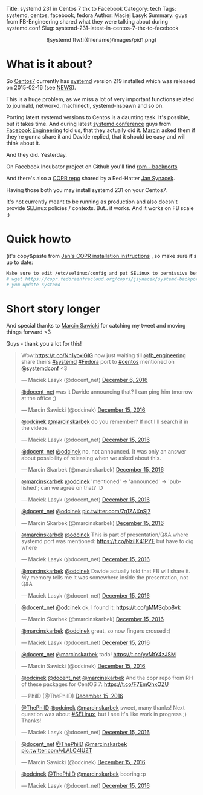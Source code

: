 Title: systemd 231 in Centos 7 thx to Facebook
Category: tech
Tags: systemd, centos, facebook, fedora
Author: Maciej Lasyk
Summary: guys from FB-Engineering shared what they were talking about during systemd.conf
Slug: systemd-231-latest-in-centos-7-thx-to-facebook

<center>![systemd ftw!]({filename}/images/pid1.png)</center>

# What is it about? #

So [Centos7](https://www.centos.org/) currently has [systemd](https://www.freedesktop.org/wiki/Software/systemd/)
version 219 installed which was released on 2015-02-16 (see [NEWS](https://github.com/systemd/systemd/blob/master/NEWS)).

This is a huge problem, as we miss a lot of very important functions related to
journald, networkd, machinectl, systemd-nspawn and so on.

Porting latest systemd versions to Centos is a daunting task. It's possible,
but it takes time. And during latest [systemd conference](https://conf.systemd.io/)
guys from [Facebook Engineering](https://twitter.com/fb_engineering) told us,
that they actually did it. [Marcin](https://twitter.com/marcinskarbek) asked
them if they're gonna share it and Davide replied, that it should be easy and
will think about it.

And they did. Yesterday.

On Facebook Incubator project on Github you'll find [rpm - backports](https://github.com/facebookincubator/rpm-backports)

And there's also a [COPR repo](https://copr.fedorainfracloud.org/coprs/jsynacek/systemd-backports-for-centos-7/) 
shared by a Red-Hatter [Jan Synacek](https://github.com/jsynacek).

Having those both you may install systemd 231 on your Centos7.

It's not currently meant to be running as production and also doesn't
provide SELinux policies / contexts. But.. it works. And it works on FB scale 
:)

# Quick howto #

(it's copy&paste from [Jan's COPR installation instructions](https://copr.fedorainfracloud.org/coprs/jsynacek/systemd-backports-for-centos-7/)
, so make sure it's up to date:

```bash
Make sure to edit /etc/selinux/config and put SELinux to permissive before you update, otherwise your system will not boot anymore!
# wget https://copr.fedorainfracloud.org/coprs/jsynacek/systemd-backports-for-centos-7/repo/epel-7/jsynacek-systemd-backports-for-centos-7-epel-7.repo -O /etc/yum.repos.d/jsynacek-systemd-centos-7.repo
# yum update systemd
```
# Short story longer #

And special thanks to [Marcin Sawicki](https://twitter.com/odcinek) for 
catching my tweet and moving things forward <3

Guys - thank you a lot for this!

<blockquote class="twitter-tweet" data-lang="en"><p lang="en" dir="ltr">Wow:<a href="https://t.co/Nh1yoxlGIG">https://t.co/Nh1yoxlGIG</a> now just waiting till <a href="https://twitter.com/fb_engineering">@fb_engineering</a> share theirs <a href="https://twitter.com/hashtag/systemd?src=hash">#systemd</a> <a href="https://twitter.com/hashtag/Fedora?src=hash">#Fedora</a> port to <a href="https://twitter.com/hashtag/centos?src=hash">#centos</a> mentioned on <a href="https://twitter.com/systemdconf">@systemdconf</a> &lt;3</p>&mdash; Maciek Lasyk (@docent_net) <a href="https://twitter.com/docent_net/status/806196636770795521">December 6, 2016</a></blockquote>
<script async src="//platform.twitter.com/widgets.js" charset="utf-8"></script>
<blockquote class="twitter-tweet" data-conversation="none" data-lang="en"><p lang="en" dir="ltr"><a href="https://twitter.com/docent_net">@docent_net</a> was it Davide announcing that? I can ping him tmorrow at the office ;)</p>&mdash; Marcin Sawicki (@odcinek) <a href="https://twitter.com/odcinek/status/809314228091785216">December 15, 2016</a></blockquote>
<script async src="//platform.twitter.com/widgets.js" charset="utf-8"></script>
<blockquote class="twitter-tweet" data-conversation="none" data-lang="en"><p lang="en" dir="ltr"><a href="https://twitter.com/odcinek">@odcinek</a> <a href="https://twitter.com/marcinskarbek">@marcinskarbek</a> do you remember? If not I&#39;ll search it in the videos.</p>&mdash; Maciek Lasyk (@docent_net) <a href="https://twitter.com/docent_net/status/809332228723445760">December 15, 2016</a></blockquote>
<script async src="//platform.twitter.com/widgets.js" charset="utf-8"></script>
<blockquote class="twitter-tweet" data-conversation="none" data-lang="en"><p lang="en" dir="ltr"><a href="https://twitter.com/docent_net">@docent_net</a> <a href="https://twitter.com/odcinek">@odcinek</a> no, not announced. It was only an answer about possibility of releasing when we asked about this.</p>&mdash; Marcin Skarbek (@marcinskarbek) <a href="https://twitter.com/marcinskarbek/status/809334484533387264">December 15, 2016</a></blockquote>
<script async src="//platform.twitter.com/widgets.js" charset="utf-8"></script>
<blockquote class="twitter-tweet" data-conversation="none" data-lang="en"><p lang="en" dir="ltr"><a href="https://twitter.com/marcinskarbek">@marcinskarbek</a> <a href="https://twitter.com/odcinek">@odcinek</a> &#39;mentioned&#39; -&gt; &#39;announced&#39; -&gt; &#39;published&#39;; can we agree on that? :D</p>&mdash; Maciek Lasyk (@docent_net) <a href="https://twitter.com/docent_net/status/809350242223198208">December 15, 2016</a></blockquote>
<script async src="//platform.twitter.com/widgets.js" charset="utf-8"></script>
<blockquote class="twitter-tweet" data-conversation="none" data-lang="en"><p lang="und" dir="ltr"><a href="https://twitter.com/docent_net">@docent_net</a> <a href="https://twitter.com/odcinek">@odcinek</a> <a href="https://t.co/7q1ZAXnSj7">pic.twitter.com/7q1ZAXnSj7</a></p>&mdash; Marcin Skarbek (@marcinskarbek) <a href="https://twitter.com/marcinskarbek/status/809351156375883776">December 15, 2016</a></blockquote>
<script async src="//platform.twitter.com/widgets.js" charset="utf-8"></script>
<blockquote class="twitter-tweet" data-conversation="none" data-lang="en"><p lang="en" dir="ltr"><a href="https://twitter.com/marcinskarbek">@marcinskarbek</a> <a href="https://twitter.com/odcinek">@odcinek</a> This is part of presentation/Q&amp;A where systemd port was mentioned: <a href="https://t.co/NziIK41PYE">https://t.co/NziIK41PYE</a> but have to dig where</p>&mdash; Maciek Lasyk (@docent_net) <a href="https://twitter.com/docent_net/status/809352168725684226">December 15, 2016</a></blockquote>
<script async src="//platform.twitter.com/widgets.js" charset="utf-8"></script>
<blockquote class="twitter-tweet" data-conversation="none" data-lang="en"><p lang="en" dir="ltr"><a href="https://twitter.com/marcinskarbek">@marcinskarbek</a> <a href="https://twitter.com/odcinek">@odcinek</a> Davide actually told that FB will share it. My memory tells me it was somewhere inside the presentation, not Q&amp;A</p>&mdash; Maciek Lasyk (@docent_net) <a href="https://twitter.com/docent_net/status/809352439266758656">December 15, 2016</a></blockquote>
<script async src="//platform.twitter.com/widgets.js" charset="utf-8"></script>
<blockquote class="twitter-tweet" data-conversation="none" data-lang="en"><p lang="en" dir="ltr"><a href="https://twitter.com/docent_net">@docent_net</a> <a href="https://twitter.com/odcinek">@odcinek</a> ok, I found it: <a href="https://t.co/gMMSqbp8vk">https://t.co/gMMSqbp8vk</a></p>&mdash; Marcin Skarbek (@marcinskarbek) <a href="https://twitter.com/marcinskarbek/status/809357830201503744">December 15, 2016</a></blockquote>
<script async src="//platform.twitter.com/widgets.js" charset="utf-8"></script>
<blockquote class="twitter-tweet" data-conversation="none" data-lang="en"><p lang="en" dir="ltr"><a href="https://twitter.com/marcinskarbek">@marcinskarbek</a> <a href="https://twitter.com/odcinek">@odcinek</a> great, so now fingers crossed :)</p>&mdash; Maciek Lasyk (@docent_net) <a href="https://twitter.com/docent_net/status/809362164930805761">December 15, 2016</a></blockquote>
<script async src="//platform.twitter.com/widgets.js" charset="utf-8"></script>
<blockquote class="twitter-tweet" data-conversation="none" data-lang="en"><p lang="es" dir="ltr"><a href="https://twitter.com/docent_net">@docent_net</a> <a href="https://twitter.com/marcinskarbek">@marcinskarbek</a> tada! <a href="https://t.co/yvMtY4zJSM">https://t.co/yvMtY4zJSM</a></p>&mdash; Marcin Sawicki (@odcinek) <a href="https://twitter.com/odcinek/status/809450352390991872">December 15, 2016</a></blockquote>
<script async src="//platform.twitter.com/widgets.js" charset="utf-8"></script>
<blockquote class="twitter-tweet" data-conversation="none" data-lang="en"><p lang="en" dir="ltr"><a href="https://twitter.com/odcinek">@odcinek</a> <a href="https://twitter.com/docent_net">@docent_net</a> <a href="https://twitter.com/marcinskarbek">@marcinskarbek</a> And the copr repo from RH of these packages for CentOS 7: <a href="https://t.co/F7EmQhxOZU">https://t.co/F7EmQhxOZU</a></p>&mdash; PhilD (@ThePhilD) <a href="https://twitter.com/ThePhilD/status/809492567511310336">December 15, 2016</a></blockquote>
<script async src="//platform.twitter.com/widgets.js" charset="utf-8"></script>
<blockquote class="twitter-tweet" data-conversation="none" data-lang="en"><p lang="en" dir="ltr"><a href="https://twitter.com/ThePhilD">@ThePhilD</a> <a href="https://twitter.com/odcinek">@odcinek</a> <a href="https://twitter.com/marcinskarbek">@marcinskarbek</a> sweet, many thanks! Next question was about <a href="https://twitter.com/hashtag/SELinux?src=hash">#SELinux</a>, but I see it&#39;s like work in progress ;) Thanks!</p>&mdash; Maciek Lasyk (@docent_net) <a href="https://twitter.com/docent_net/status/809494964958883840">December 15, 2016</a></blockquote>
<script async src="//platform.twitter.com/widgets.js" charset="utf-8"></script>
<blockquote class="twitter-tweet" data-conversation="none" data-lang="en"><p lang="und" dir="ltr"><a href="https://twitter.com/docent_net">@docent_net</a> <a href="https://twitter.com/ThePhilD">@ThePhilD</a> <a href="https://twitter.com/marcinskarbek">@marcinskarbek</a> <a href="https://t.co/vLALC4IUZT">pic.twitter.com/vLALC4IUZT</a></p>&mdash; Marcin Sawicki (@odcinek) <a href="https://twitter.com/odcinek/status/809513208998309888">December 15, 2016</a></blockquote>
<script async src="//platform.twitter.com/widgets.js" charset="utf-8"></script>
<blockquote class="twitter-tweet" data-conversation="none" data-lang="en"><p lang="en" dir="ltr"><a href="https://twitter.com/odcinek">@odcinek</a> <a href="https://twitter.com/ThePhilD">@ThePhilD</a> <a href="https://twitter.com/marcinskarbek">@marcinskarbek</a> booring :p</p>&mdash; Maciek Lasyk (@docent_net) <a href="https://twitter.com/docent_net/status/809515640193220608">December 15, 2016</a></blockquote>
<script async src="//platform.twitter.com/widgets.js" charset="utf-8"></script>
